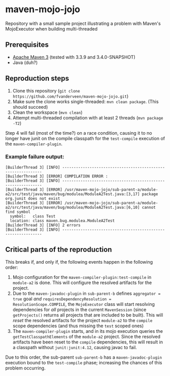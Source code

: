 # maven-mojo-jojo
Repository with a small sample project illustrating a problem with Maven's MojoExecutor when building multi-threaded

## Prerequisites
* [Apache Maven 3](https://maven.apache.org/) (tested with 3.3.9 and 3.4.0-SNAPSHOT)
* Java (duh?)

## Reproduction steps

1. Clone this repository (`git clone https://github.com/fvanderveen/maven-mojo-jojo.git`)
2. Make sure the clone works single-threaded: `mvn clean package`. (This should succeed)
3. Clean the workspace (`mvn clean`)
4. Attempt multi-threaded compilation with at least 2 threads (`mvn package -T2`)

Step 4 will fail (most of the time?) on a race condition, causing it to no longer have junit on the compile classpath for the `test-compile` execution of the `maven-compiler-plugin`.

### Example failure output:
```
[BuilderThread 3] [INFO] -------------------------------------------------------------
[BuilderThread 3] [ERROR] COMPILATION ERROR : 
[BuilderThread 3] [INFO] -------------------------------------------------------------
[BuilderThread 3] [ERROR] /usr/maven-mojo-jojo/sub-parent-a/module-a2/src/test/java/maven/bug/modulea/ModuleA2Test.java:[3,17] package org.junit does not exist
[BuilderThread 3] [ERROR] /usr/maven-mojo-jojo/sub-parent-a/module-a2/src/test/java/maven/bug/modulea/ModuleA2Test.java:[6,10] cannot find symbol
  symbol:   class Test
  location: class maven.bug.modulea.ModuleA2Test
[BuilderThread 3] [INFO] 2 errors 
[BuilderThread 3] [INFO] -------------------------------------------------------------
```

## Critical parts of the reproduction

This breaks if, and only if, the following events happen in the following order:

1. Mojo configuration for the `maven-compiler-plugin:test-compile` in `module-a2` is done. This will configure the resolved artifacts for the project.
2. Due to the `maven-javadoc-plugin` in `sub-parent-b` defines `aggregator = true` goal _and_ `requiresDependencyResolution = ResolutionScope.COMPILE`, the `MojoExecutor` class will start resolving dependencies for _all_ projects in the current `MavenSession` (since `getProjects()` returns all projects that are included to be built). This will _reset_ the resolved artifacts for the project `module-a2` to the `compile` scope dependencies (and thus missing the `test` scoped ones)
3. The `maven-compiler-plugin` starts, and in its mojo execution queries the `getTestClasspathElements` of the `module-a2` project. Since the resolved artifacts have been reset to the `compile` dependencies, this will result in a classpath without `junit:junit:4.12`, causing javac to fail.

Due to this order, the sub-parent `sub-parent-b` has a `maven-javadoc-plugin` execution bound to the `test-compile` phase; increasing the chances of this problem occurring.
